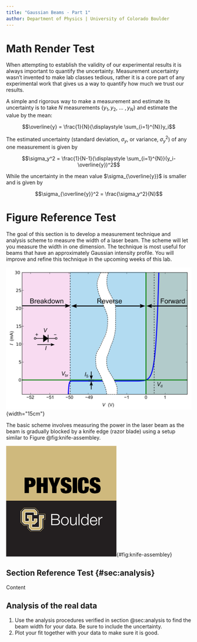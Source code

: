 ```yaml
---
title: "Gaussian Beams - Part 1"
author: Department of Physics | University of Colorado Boulder
---
```


# Math Render Test

When attempting to establish the validity of our experimental results it is always important to quantify the uncertainty. Measurement uncertainty wasn’t invented to make lab classes tedious, rather it is a core part of any experimental work that gives us a way to quantify how much we trust our results. 

A simple and rigorous way to make a measurement and estimate its uncertainty is to take $N$ measurements $\{y_1,y_2,\ ...\ ,y_N\}$ and estimate the value by the mean:

$$\overline{y} = \frac{1}{N}{\displaystyle \sum_{i=1}^{N}}y_i$$

The estimated uncertainty (standard deviation, $\sigma_y$, or variance, $\sigma_y^2$) of any one measurement is given by

$$\sigma_y^2 = \frac{1}{N-1}{\displaystyle \sum_{i=1}^{N}}(y_i-\overline{y})^2$$

While the uncertainty in the mean value $\sigma_{\overline{y}}$ is smaller and is given by

$$\sigma_{\overline{y}}^2 = \frac{\sigma_y^2}{N}$$



# Figure Reference Test

The goal of this section is to develop a measurement technique and analysis scheme to measure the width of a laser beam. The scheme will let you measure the width in one dimension. The technique is most useful for beams that have an approximately Gaussian intensity profile. You will improve and refine this technique in the upcoming weeks of this lab.

![Image link test.](../images/test/diode-characteristics.png){width="15cm"}

The basic scheme involves measuring the power in the laser beam as the beam is gradually blocked by a knife edge (razor blade) using a setup similar to Figure @fig:knife-assembley.

![Razor blade mounted on a translation stage.](https://raw.githubusercontent.com/UCBoulder/PHYS-3330/main/lab10fig/tmp.png){#fig:knife-assembley}

## Section Reference Test {#sec:analysis}

Content

## Analysis of the real data

1. Use the analysis procedures verified in section @sec:analysis to find the beam width for your data. Be sure to include the uncertainty.
2. Plot your fit together with your data to make sure it is good.

